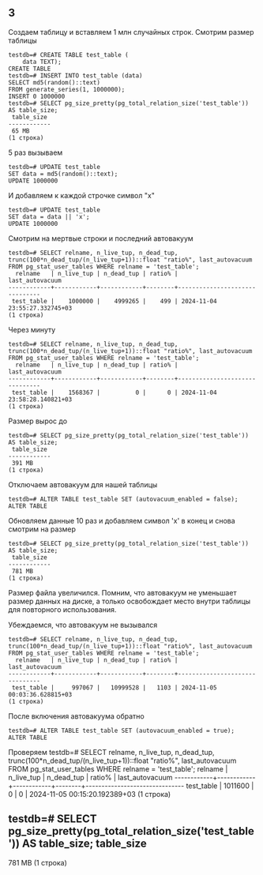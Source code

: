## 3
Создаем таблицу и вставляем 1 млн случайных строк. Смотрим размер таблицы 
```
testdb=# CREATE TABLE test_table (
    data TEXT);
CREATE TABLE
testdb=# INSERT INTO test_table (data)
SELECT md5(random()::text)
FROM generate_series(1, 1000000);
INSERT 0 1000000
testdb=# SELECT pg_size_pretty(pg_total_relation_size('test_table')) AS table_size;
 table_size
------------
 65 MB
(1 строка)
```
5 раз вызываем
```
testdb=# UPDATE test_table
SET data = md5(random()::text);
UPDATE 1000000
```
И добавляем к каждой строчке символ "x"
```
testdb=# UPDATE test_table
SET data = data || 'x';
UPDATE 1000000
```
Смотрим на мертвые строки и последний автовакуум
```
testdb=# SELECT relname, n_live_tup, n_dead_tup, trunc(100*n_dead_tup/(n_live_tup+1))::float "ratio%", last_autovacuum FROM pg_stat_user_tables WHERE relname = 'test_table';
  relname   | n_live_tup | n_dead_tup | ratio% |        last_autovacuum
------------+------------+------------+--------+-------------------------------
 test_table |    1000000 |    4999265 |    499 | 2024-11-04 23:55:27.332745+03
(1 строка)
```
Через минуту
```
testdb=# SELECT relname, n_live_tup, n_dead_tup, trunc(100*n_dead_tup/(n_live_tup+1))::float "ratio%", last_autovacuum FROM pg_stat_user_tables WHERE relname = 'test_table';
  relname   | n_live_tup | n_dead_tup | ratio% |        last_autovacuum
------------+------------+------------+--------+-------------------------------
 test_table |    1568367 |          0 |      0 | 2024-11-04 23:58:28.140821+03
(1 строка)
```
Размер вырос до
```
testdb=# SELECT pg_size_pretty(pg_total_relation_size('test_table')) AS table_size;
 table_size
------------
 391 MB
(1 строка)
```
Отключаем автовакуум для нашей таблицы
```
testdb=# ALTER TABLE test_table SET (autovacuum_enabled = false);
ALTER TABLE
```
Обновляем данные 10 раз и добавляем символ 'x' в конец и снова смотрим на размер
```
testdb=# SELECT pg_size_pretty(pg_total_relation_size('test_table')) AS table_size;
 table_size
------------
 781 MB
(1 строка)
```
Размер файла увеличился. Помним, что автовакуум не уменьшает размер данных на диске, а только освобождает место внутри таблицы для повторного использования.

Убеждаемся, что автовакуум не вызывался 
```
testdb=# SELECT relname, n_live_tup, n_dead_tup, trunc(100*n_dead_tup/(n_live_tup+1))::float "ratio%", last_autovacuum FROM pg_stat_user_tables WHERE relname = 'test_table';
  relname   | n_live_tup | n_dead_tup | ratio% |        last_autovacuum
------------+------------+------------+--------+-------------------------------
 test_table |     997067 |   10999528 |   1103 | 2024-11-05 00:03:36.628815+03
(1 строка)
```
После включения автовакуума обратно
```
testdb=# ALTER TABLE test_table SET (autovacuum_enabled = true);
ALTER TABLE
```
Проверяем
testdb=# SELECT relname, n_live_tup, n_dead_tup, trunc(100*n_dead_tup/(n_live_tup+1))::float "ratio%", last_autovacuum FROM pg_stat_user_tables WHERE relname = 'test_table';
  relname   | n_live_tup | n_dead_tup | ratio% |        last_autovacuum
------------+------------+------------+--------+-------------------------------
 test_table |    1011600 |          0 |      0 | 2024-11-05 00:15:20.192389+03
(1 строка)

testdb=# SELECT pg_size_pretty(pg_total_relation_size('test_table')) AS table_size;
 table_size
------------
 781 MB
(1 строка)
```